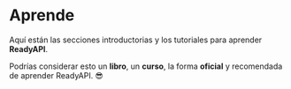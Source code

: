 # Aprende

Aquí están las secciones introductorias y los tutoriales para aprender **ReadyAPI**.

Podrías considerar esto un **libro**, un **curso**, la forma **oficial** y recomendada de aprender ReadyAPI. 😎
